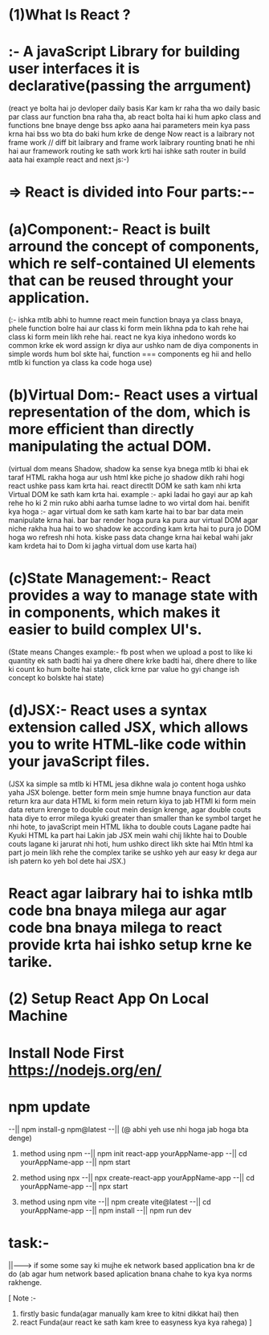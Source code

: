 # (1)What Is React ?
# :- A javaScript Library for building user interfaces it is declarative(passing the arrgument)
(react ye bolta hai jo devloper daily basis Kar kam kr raha tha wo daily basic par class aur function bna raha tha, ab react bolta hai ki hum apko class and functions bne bnaye denge bss apko aana hai parameters mein kya pass krna hai bss wo bta do baki hum krke de denge
Now react is a laibrary not frame work // diff bit laibrary and frame work
laibrary rounting bnati he nhi hai aur framework routing ke sath work krti hai ishke sath router in build aata hai
example react and next js:-)

# => React is divided into Four parts:--

# (a)Component:- React is built arround the concept of components, which re self-contained UI elements that can be reused throught your application.
(:- ishka mtlb abhi to humne react mein function bnaya ya class bnaya, phele function bolre hai aur class ki form mein likhna pda to kah rehe hai class ki form mein likh rehe hai. react ne kya kiya inhedono words ko common krke ek word assign kr diya aur ushko nam de diya components in simple words hum bol skte hai,
function === components 
eg hii and hello 
mtlb ki function ya class ka code hoga use)

# (b)Virtual Dom:- React uses a virtual representation of the dom, which is more efficient than directly manipulating the actual DOM.
(virtual dom means Shadow, 
shadow ka sense kya bnega mtlb ki bhai ek taraf HTML rakha hoga aur ush html kke piche jo shadow dikh rahi hogi react ushke pass kam krta hai. react directlt DOM ke sath kam nhi krta Virtual DOM ke sath kam krta hai.
example :- apki ladai ho gayi aur ap kah rehe ho ki 2 min ruko abhi aarha tumse ladne to wo virtal dom hai.
benifit kya hoga :- agar virtual dom ke sath kam karte hai to bar bar data mein manipulate krna hai. bar bar render hoga pura ka pura aur virtual DOM agar niche rakha hua hai to wo shadow ke according kam krta hai to pura jo DOM hoga wo refresh nhi hota. kiske pass data change krna hai kebal wahi jakr kam krdeta hai
to Dom ki jagha virtual dom use karta hai)

# (c)State Management:- React provides a way to manage state with in components, which makes it easier to build complex UI's.
(State means Changes 
example:- fb post  when we upload a post to like ki quantity ek sath badti hai ya dhere dhere krke badti hai, dhere dhere to like ki count ko hum bolte hai state, click krne par value ho gyi change ish concept ko bolskte hai state)

# (d)JSX:- React uses a syntax extension called JSX, which allows you to write HTML-like code within your javaScript files.
(JSX ka simple sa mtlb ki HTML jesa dikhne wala jo content hoga ushko yaha JSX bolenge.
better form mein smje humne bnaya function aur data return kra aur data HTML ki form mein return kiya to jab HTMl ki form mein data return krenge to double cout mein design krenge, agar double couts hata diye to error milega kyuki greater than smaller than ke symbol target he nhi hote, to javaScript mein HTML likha to double couts Lagane padte hai Kyuki HTML ka part hai Lakin jab JSX mein wahi chij likhte hai to Double couts lagane ki jarurat nhi hoti, hum ushko direct likh skte hai Mtln html ka part jo mein likh rehe the complex tarike se ushko yeh aur easy kr dega aur ish patern ko yeh bol dete hai JSX.)

# React agar laibrary hai to ishka mtlb code bna bnaya milega aur agar code bna bnaya milega to react provide krta hai ishko setup krne ke tarike.

# (2) Setup React App On Local Machine

# Install Node First https://nodejs.org/en/

# npm update
--|| npm install-g npm@latest --|| 
(@ abhi yeh use nhi hoga jab hoga bta denge)

1. method using npm
--|| npm init react-app yourAppName-app
--|| cd yourAppName-app
--|| npm start

2. method using npx
--|| npx create-react-app yourAppName-app
--|| cd yourAppName-app
--|| npx start

3. method using npm vite
--|| npm create vite@latest
--|| cd yourAppName-app
--|| npm install
--|| npm run dev

# task:-
||---> if some some say ki mujhe ek network based application bna kr de do
(ab agar hum network based aplication bnana chahe to kya kya norms rakhenge.

[ Note :- 
1. firstly basic funda(agar manually kam kree to kitni dikkat hai) then 
2. react Funda(aur react ke sath kam kree to easyness kya kya rahega) 
]


